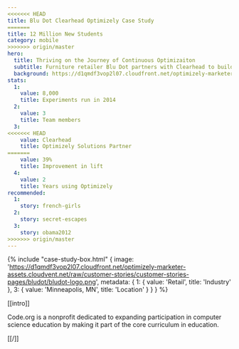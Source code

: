 ```yaml
---
<<<<<<< HEAD
title: Blu Dot Clearhead Optimizely Case Study
=======
title: 12 Million New Students
category: mobile
>>>>>>> origin/master
hero:
  title: Thriving on the Journey of Continuous Optimizaiton
  subtitle: Furniture retailer Blu Dot partners with Clearhead to build a thriving, optimization-driven e-commerce business
  background: https://d1qmdf3vop2l07.cloudfront.net/optimizely-marketer-assets.cloudvent.net/raw/customer-stories/customer-stories-pages/bludot/bd_casestudy_strut1.jpg
stats:
  1:
    value: 8,000
    title: Experiments run in 2014
  2:
    value: 3
    title: Team members
  3:
<<<<<<< HEAD
    value: Clearhead
    title: Optimizely Solutions Partner
=======
    value: 39%
    title: Improvement in lift
  4:
    value: 2
    title: Years using Optimizely
recommended:
  1:
    story: french-girls
  2:
    story: secret-escapes
  3:
    story: obama2012
>>>>>>> origin/master
---
```

{% include "case-study-box.html"
    {
    image: 'https://d1qmdf3vop2l07.cloudfront.net/optimizely-marketer-assets.cloudvent.net/raw/customer-stories/customer-stories-pages/bludot/bludot-logo.png',
    metadata: {
      1: {
        value: 'Retail',
        title: 'Industry'
      },
      3: {
        value: 'Minneapolis, MN',
        title: 'Location'
      }
    }
  }
%}

[[intro]]

Code.org is a nonprofit dedicated to expanding participation in computer science education by making it part of the core curriculum in education.

[[/]]
